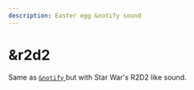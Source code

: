 ```yaml
---
description: Easter egg &notify sound
---
```


# \&r2d2

Same as [`&notify` ](and-notify.md)but with Star War's R2D2 like sound.
